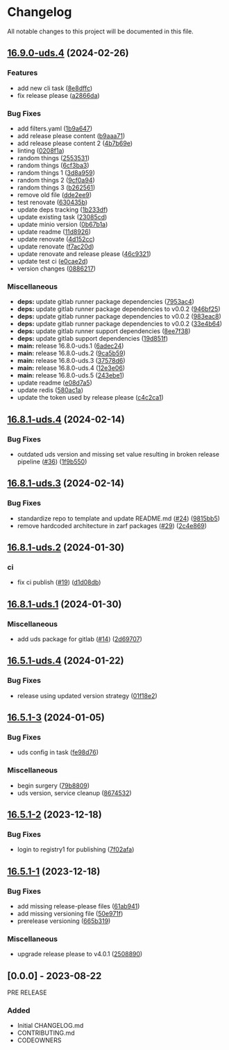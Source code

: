 # Changelog

All notable changes to this project will be documented in this file.

## [16.9.0-uds.4](https://github.com/UnicornChance/literate-octo-parakeet/compare/v16.8.1-uds.4...v16.9.0-uds.4) (2024-02-26)


### Features

* add new cli task ([8e8dffc](https://github.com/UnicornChance/literate-octo-parakeet/commit/8e8dffc51aab47f7cc2ad6945a5cc89e4b6dcbc6))
* fix release please ([a2866da](https://github.com/UnicornChance/literate-octo-parakeet/commit/a2866da0a0c7adedebe65e34544e31e9a303b9fe))


### Bug Fixes

* add filters.yaml ([1b9a647](https://github.com/UnicornChance/literate-octo-parakeet/commit/1b9a6473c29281252e39c1ec0a1d32d00d209d96))
* add release please content ([b9aaa71](https://github.com/UnicornChance/literate-octo-parakeet/commit/b9aaa71906aaf5382f22c91df0d71c8313a2451d))
* add release please content 2 ([4b7b69e](https://github.com/UnicornChance/literate-octo-parakeet/commit/4b7b69e7da7f88cda3d1bc330074e4926b4229c9))
* linting ([0208f1a](https://github.com/UnicornChance/literate-octo-parakeet/commit/0208f1abc19ca8ebdbe648e98fefcd3172cdad0e))
* random things ([2553531](https://github.com/UnicornChance/literate-octo-parakeet/commit/2553531a814b004569fb9e62839c55017d75ca1c))
* random things ([6cf3ba3](https://github.com/UnicornChance/literate-octo-parakeet/commit/6cf3ba30261cc3531b437042162d36dd6109360c))
* random things 1 ([3d8a959](https://github.com/UnicornChance/literate-octo-parakeet/commit/3d8a959f3cfe92a6aa3b8d70b245da4fafb6d7bf))
* random things 2 ([9cf0a94](https://github.com/UnicornChance/literate-octo-parakeet/commit/9cf0a948ffa18a1b4222c065e90260a622e61883))
* random things 3 ([b262561](https://github.com/UnicornChance/literate-octo-parakeet/commit/b262561c63168e460bfda26c6fe7baadfa4cc077))
* remove old file ([dde2ee9](https://github.com/UnicornChance/literate-octo-parakeet/commit/dde2ee999e63c3678fe85048234b347b238f972a))
* test renovate ([630435b](https://github.com/UnicornChance/literate-octo-parakeet/commit/630435b03dae78139007ca71f7e82c8c0efd8ebf))
* update deps tracking ([1b233df](https://github.com/UnicornChance/literate-octo-parakeet/commit/1b233df8a57f9f338db6817570a5c0fee9d29b24))
* update existing task ([23085cd](https://github.com/UnicornChance/literate-octo-parakeet/commit/23085cd8caa80cbaf317171e8f6986e28260d081))
* update minio version ([0b67b1a](https://github.com/UnicornChance/literate-octo-parakeet/commit/0b67b1ab87998f5bad5943d5c7c877f665a602ad))
* update readme ([11d8926](https://github.com/UnicornChance/literate-octo-parakeet/commit/11d89265291e9d3ab5e49c651d6f40872f6aff6d))
* update renovate ([4d152cc](https://github.com/UnicornChance/literate-octo-parakeet/commit/4d152ccdbc2abe9c4cfa70f5ff9fac52d5a2d0cf))
* update renovate ([f7ac20d](https://github.com/UnicornChance/literate-octo-parakeet/commit/f7ac20d9d7f58903f538dc90e71ee0a365c11c59))
* update renovate and release please ([46c9321](https://github.com/UnicornChance/literate-octo-parakeet/commit/46c9321691da7020125e814291eb5ec830624213))
* update test ci ([e0cae2d](https://github.com/UnicornChance/literate-octo-parakeet/commit/e0cae2d0ade8058bf7561749755f857886864f43))
* version changes ([0886217](https://github.com/UnicornChance/literate-octo-parakeet/commit/0886217e429fc1feab9286a484ca2a17e302d8a2))


### Miscellaneous

* **deps:** update gitlab runner package dependencies ([7953ac4](https://github.com/UnicornChance/literate-octo-parakeet/commit/7953ac4e2aa3b9f5c3690ba0312857542a5d57ec))
* **deps:** update gitlab runner package dependencies to v0.0.2 ([946bf25](https://github.com/UnicornChance/literate-octo-parakeet/commit/946bf2517605dc3e93973263c8456b71af341fed))
* **deps:** update gitlab runner package dependencies to v0.0.2 ([983eac8](https://github.com/UnicornChance/literate-octo-parakeet/commit/983eac8d7961c2b6c99b9aee05d8ff8f0e13cf56))
* **deps:** update gitlab runner package dependencies to v0.0.2 ([33e4b64](https://github.com/UnicornChance/literate-octo-parakeet/commit/33e4b642b9aaa9f38a8b5370dc74d5a8e2545bf7))
* **deps:** update gitlab runner support dependencies ([8ee7f38](https://github.com/UnicornChance/literate-octo-parakeet/commit/8ee7f38b5fa17a496349a5a427ab9442bddeecbc))
* **deps:** update gitlab support dependencies ([19d851f](https://github.com/UnicornChance/literate-octo-parakeet/commit/19d851fc06fab80d01ee9d221589411c28dab1af))
* **main:** release 16.8.0-uds.1 ([6adec24](https://github.com/UnicornChance/literate-octo-parakeet/commit/6adec249bf2277a96b24451d52656ea8b1dc401e))
* **main:** release 16.8.0-uds.2 ([9ca5b59](https://github.com/UnicornChance/literate-octo-parakeet/commit/9ca5b5963aa27318c34eb5a0ad04487b065e6e3d))
* **main:** release 16.8.0-uds.3 ([37578d6](https://github.com/UnicornChance/literate-octo-parakeet/commit/37578d68bd7bf1060ec47dab09b4116a89b117b4))
* **main:** release 16.8.0-uds.4 ([12e3e06](https://github.com/UnicornChance/literate-octo-parakeet/commit/12e3e064f773930bc0cbfb0ebfcaf55788f13d39))
* **main:** release 16.8.0-uds.5 ([243ebe1](https://github.com/UnicornChance/literate-octo-parakeet/commit/243ebe1e75c0b961d1004f0eb5194943d22ca15c))
* update readme ([e08d7a5](https://github.com/UnicornChance/literate-octo-parakeet/commit/e08d7a5e29694f8813da7b8a6057f7ae807dc297))
* update redis ([580ac1a](https://github.com/UnicornChance/literate-octo-parakeet/commit/580ac1a13f2cf3d76f9dd8d5ba143aedaf52ddbc))
* update the token used by release please ([c4c2ca1](https://github.com/UnicornChance/literate-octo-parakeet/commit/c4c2ca1802b99077774fcde69db51a909c3b7309))

## [16.8.1-uds.4](https://github.com/defenseunicorns/uds-package-gitlab/compare/v16.8.1-uds.3...v16.8.1-uds.4) (2024-02-14)


### Bug Fixes

* outdated uds version and missing set value resulting in broken release pipeline ([#36](https://github.com/defenseunicorns/uds-package-gitlab/issues/36)) ([1f9b550](https://github.com/defenseunicorns/uds-package-gitlab/commit/1f9b550c55484aada5b870794ba4420c3fb99035))

## [16.8.1-uds.3](https://github.com/defenseunicorns/uds-package-gitlab/compare/v16.8.1-uds.2...v16.8.1-uds.3) (2024-02-14)


### Bug Fixes

* standardize repo to template and update README.md ([#24](https://github.com/defenseunicorns/uds-package-gitlab/issues/24)) ([9815bb5](https://github.com/defenseunicorns/uds-package-gitlab/commit/9815bb583140ad2b828e84d8766c9d483b5a24e6))
* remove hardcoded architecture in zarf packages ([#29](https://github.com/defenseunicorns/uds-package-gitlab/issues/29)) ([2c4e869](https://github.com/defenseunicorns/uds-package-gitlab/commit/2c4e869cccffe63001621d7c77199035e6082032))

## [16.8.1-uds.2](https://github.com/defenseunicorns/uds-package-gitlab/compare/v16.8.1-uds.1...v16.8.1-uds.2) (2024-01-30)


### ci

* fix ci publish ([#19](https://github.com/defenseunicorns/uds-package-gitlab/issues/19)) ([d1d08db](https://github.com/defenseunicorns/uds-package-gitlab/commit/d1d08db47236ece57d93e2f18eeb7a6dd7db420a))

## [16.8.1-uds.1](https://github.com/defenseunicorns/uds-package-gitlab/compare/v16.5.1-uds.4...v16.8.1-uds.1) (2024-01-30)


### Miscellaneous

* add uds package for gitlab ([#14](https://github.com/defenseunicorns/uds-package-gitlab/issues/14)) ([2d69707](https://github.com/defenseunicorns/uds-package-gitlab/commit/2d69707065cab0ad8ebbbdd14d847a3b86b94a35))

## [16.5.1-uds.4](https://github.com/defenseunicorns/uds-package-gitlab/compare/v16.5.1-uds.3...v16.5.1-uds.4) (2024-01-22)


### Bug Fixes

* release using updated version strategy ([01f18e2](https://github.com/defenseunicorns/uds-package-gitlab/commit/01f18e2bbb7b2cf66452afb8a30bb3dbe6fed00e))

## [16.5.1-3](https://github.com/defenseunicorns/uds-package-gitlab/compare/v16.5.1-2...v16.5.1-3) (2024-01-05)


### Bug Fixes

* uds config in task ([fe98d76](https://github.com/defenseunicorns/uds-package-gitlab/commit/fe98d76fa353680ecb91770ecf18c3a9f3540c39))


### Miscellaneous

* begin surgery ([79b8809](https://github.com/defenseunicorns/uds-package-gitlab/commit/79b8809da0df8addf9994866ae4b8d026d4bb911))
* uds version, service cleanup ([8674532](https://github.com/defenseunicorns/uds-package-gitlab/commit/8674532f88adfac54767410de56fe1392bc6f2d0))

## [16.5.1-2](https://github.com/defenseunicorns/uds-package-gitlab/compare/v16.5.1-1...v16.5.1-2) (2023-12-18)


### Bug Fixes

* login to registry1 for publishing ([7f02afa](https://github.com/defenseunicorns/uds-package-gitlab/commit/7f02afa3ba9539549e925b934df4f7886b1b1475))

## [16.5.1-1](https://github.com/defenseunicorns/uds-package-gitlab/compare/v16.5.1-0...v16.5.1-1) (2023-12-18)


### Bug Fixes

* add missing release-please files ([61ab941](https://github.com/defenseunicorns/uds-package-gitlab/commit/61ab9412466aa8aa19cbbd5adebb5d0d58e846f5))
* add missing versioning file ([50e971f](https://github.com/defenseunicorns/uds-package-gitlab/commit/50e971f3da7438f7362889858a23b18b06112d70))
* prerelease versioning ([665b319](https://github.com/defenseunicorns/uds-package-gitlab/commit/665b319f3a3e7c0a1accfea795dfa7f795c65a7d))


### Miscellaneous

* upgrade release please to v4.0.1 ([2508890](https://github.com/defenseunicorns/uds-package-gitlab/commit/25088905c608aa241d49336ff7396de631388ea0))

## [0.0.0] - 2023-08-22
PRE RELEASE

### Added
- Initial CHANGELOG.md
- CONTRIBUTING.md
- CODEOWNERS
